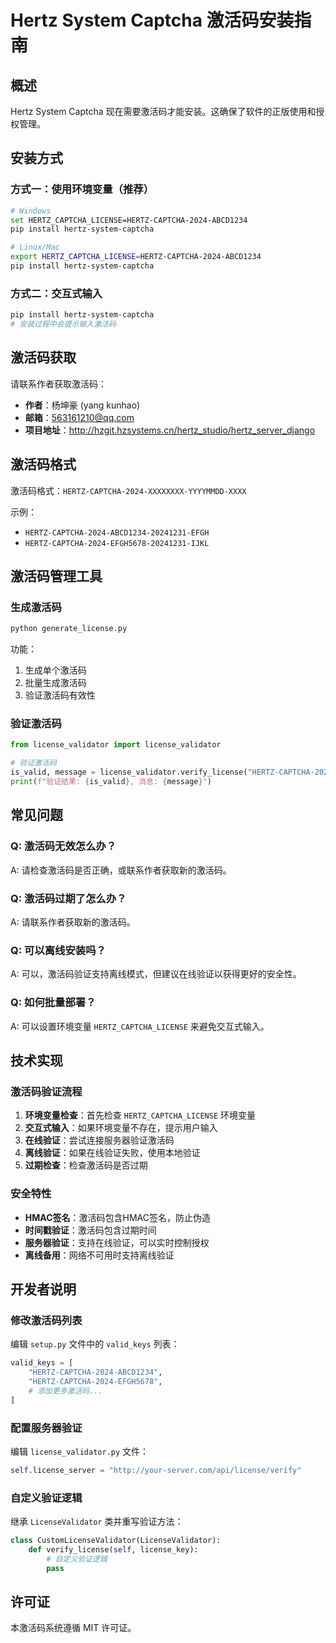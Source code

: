 # Hertz System Captcha 激活码安装指南

## 概述

Hertz System Captcha 现在需要激活码才能安装。这确保了软件的正版使用和授权管理。

## 安装方式

### 方式一：使用环境变量（推荐）

```bash
# Windows
set HERTZ_CAPTCHA_LICENSE=HERTZ-CAPTCHA-2024-ABCD1234
pip install hertz-system-captcha

# Linux/Mac
export HERTZ_CAPTCHA_LICENSE=HERTZ-CAPTCHA-2024-ABCD1234
pip install hertz-system-captcha
```

### 方式二：交互式输入

```bash
pip install hertz-system-captcha
# 安装过程中会提示输入激活码
```

## 激活码获取

请联系作者获取激活码：
- **作者**：杨坤豪 (yang kunhao)
- **邮箱**：563161210@qq.com
- **项目地址**：http://hzgit.hzsystems.cn/hertz_studio/hertz_server_django

## 激活码格式

激活码格式：`HERTZ-CAPTCHA-2024-XXXXXXXX-YYYYMMDD-XXXX`

示例：
- `HERTZ-CAPTCHA-2024-ABCD1234-20241231-EFGH`
- `HERTZ-CAPTCHA-2024-EFGH5678-20241231-IJKL`

## 激活码管理工具

### 生成激活码

```bash
python generate_license.py
```

功能：
1. 生成单个激活码
2. 批量生成激活码
3. 验证激活码有效性

### 验证激活码

```python
from license_validator import license_validator

# 验证激活码
is_valid, message = license_validator.verify_license("HERTZ-CAPTCHA-2024-ABCD1234")
print(f"验证结果: {is_valid}, 消息: {message}")
```

## 常见问题

### Q: 激活码无效怎么办？
A: 请检查激活码是否正确，或联系作者获取新的激活码。

### Q: 激活码过期了怎么办？
A: 请联系作者获取新的激活码。

### Q: 可以离线安装吗？
A: 可以，激活码验证支持离线模式，但建议在线验证以获得更好的安全性。

### Q: 如何批量部署？
A: 可以设置环境变量 `HERTZ_CAPTCHA_LICENSE` 来避免交互式输入。

## 技术实现

### 激活码验证流程

1. **环境变量检查**：首先检查 `HERTZ_CAPTCHA_LICENSE` 环境变量
2. **交互式输入**：如果环境变量不存在，提示用户输入
3. **在线验证**：尝试连接服务器验证激活码
4. **离线验证**：如果在线验证失败，使用本地验证
5. **过期检查**：检查激活码是否过期

### 安全特性

- **HMAC签名**：激活码包含HMAC签名，防止伪造
- **时间戳验证**：激活码包含过期时间
- **服务器验证**：支持在线验证，可以实时控制授权
- **离线备用**：网络不可用时支持离线验证

## 开发者说明

### 修改激活码列表

编辑 `setup.py` 文件中的 `valid_keys` 列表：

```python
valid_keys = [
    "HERTZ-CAPTCHA-2024-ABCD1234",
    "HERTZ-CAPTCHA-2024-EFGH5678", 
    # 添加更多激活码...
]
```

### 配置服务器验证

编辑 `license_validator.py` 文件：

```python
self.license_server = "http://your-server.com/api/license/verify"
```

### 自定义验证逻辑

继承 `LicenseValidator` 类并重写验证方法：

```python
class CustomLicenseValidator(LicenseValidator):
    def verify_license(self, license_key):
        # 自定义验证逻辑
        pass
```

## 许可证

本激活码系统遵循 MIT 许可证。
